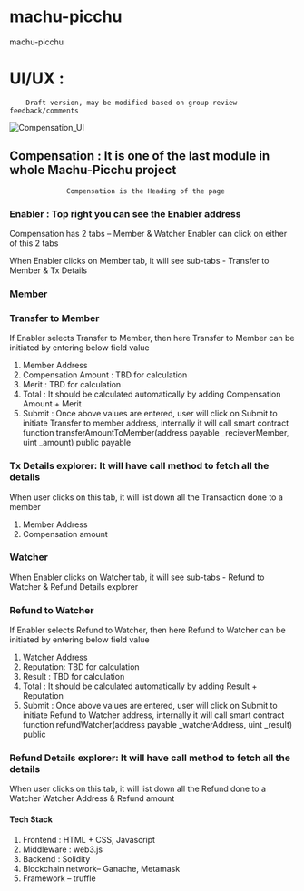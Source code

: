 # machu-picchu
machu-picchu

# UI/UX : 
        Draft version, may be modified based on group review feedback/comments 

![Compensation_UI](https://user-images.githubusercontent.com/19868756/94401553-682ea700-0188-11eb-8d7e-f6075c391d0d.png)




## Compensation : It is one of the last module in whole Machu-Picchu project
                  Compensation is the Heading of the page

### Enabler : Top right you can see the Enabler address 

Compensation has 2 tabs – Member & Watcher
Enabler can click on either of this 2 tabs

When Enabler clicks on Member tab, it will see sub-tabs - Transfer to Member & Tx Details

### Member

### Transfer to Member
If Enabler selects Transfer to Member, then here Transfer to Member can be initiated by entering below field value
1. Member Address
2. Compensation Amount : TBD for calculation
3. Merit : TBD for calculation
4. Total : It should be calculated automatically by adding Compensation Amount + Merit
5. Submit : Once above values are entered, user will click on Submit to initiate Transfer to member address, internally it will call smart contract function     transferAmountToMember(address payable _recieverMember, uint _amount) public payable


### Tx Details explorer: It will have call method to fetch all the details
When user clicks on this tab, it will list down all the Transaction done to a member
1. Member Address
2. Compensation amount

### Watcher
When Enabler clicks on Watcher tab, it will see sub-tabs - Refund to Watcher & Refund Details explorer

### Refund to Watcher
If Enabler selects Refund to Watcher, then here Refund to Watcher can be initiated by entering below field value
1. Watcher Address
2. Reputation: TBD for calculation
3. Result : TBD for calculation
4. Total : It should be calculated automatically by adding Result + Reputation
5. Submit : Once above values are entered, user will click on Submit to initiate Refund to Watcher address, internally it will call smart contract function refundWatcher(address payable _watcherAddress, uint _result) public


### Refund Details explorer: It will have call method to fetch all the details
When user clicks on this tab, it will list down all the Refund done to a Watcher
Watcher Address & Refund amount

#### Tech Stack

1. Frontend :  HTML + CSS, Javascript
2. Middleware : web3.js
3. Backend : Solidity
4. Blockchain network– Ganache, Metamask
5. Framework – truffle
